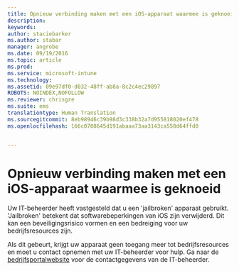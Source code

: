 ```yaml
---
title: Opnieuw verbinding maken met een iOS-apparaat waarmee is geknoeid | Microsoft Intune
description: 
keywords: 
author: staciebarker
ms.author: stabar
manager: angrobe
ms.date: 09/19/2016
ms.topic: article
ms.prod: 
ms.service: microsoft-intune
ms.technology: 
ms.assetid: 09e97df0-d032-48ff-ab8a-8c2c4ec29897
ROBOTS: NOINDEX,NOFOLLOW
ms.reviewer: chrisgre
ms.suite: ems
translationtype: Human Translation
ms.sourcegitcommit: 8eb98946c39b98d3c338b32a7d955818020ef478
ms.openlocfilehash: 166c0708645d191abaaa73aa3143ca558d64ffd0


---
```


# Opnieuw verbinding maken met een iOS-apparaat waarmee is geknoeid
Uw IT-beheerder heeft vastgesteld dat u een 'jailbroken' apparaat gebruikt. 'Jailbroken' betekent dat softwarebeperkingen van iOS zijn verwijderd. Dit kan een beveiligingsrisico vormen en een bedreiging voor uw bedrijfsresources zijn. 

Als dit gebeurt, krijgt uw apparaat geen toegang meer tot bedrijfsresources en moet u contact opnemen met uw IT-beheerder voor hulp. Ga naar de [bedrijfsportalwebsite](http://portal.manage.microsoft.com) voor de contactgegevens van de IT-beheerder.



<!--HONumber=Oct16_HO2-->


